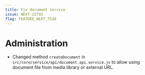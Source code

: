 ```yaml
---
title: Fix document service
issue: NEXT-22793
flag: FEATURE_NEXT_7530
---
```

# Administration
* Changed method `createDocument` in `src/core/service/api/document.api.service.js` to allow using document file from media library or external URL.
